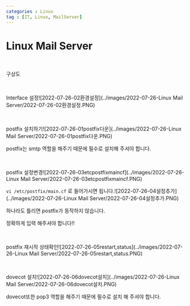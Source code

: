 ```yaml
---
categories : Linux
tag : [IT, Linux, MailServer]
---
```




# Linux Mail Server

<br>

구상도

<br>

Interface 설정![2022-07-26-02환경설정](../images/2022-07-26-Linux Mail Server/2022-07-26-02환경설정.PNG)

<br>

postfix 설치하기![2022-07-26-01postfix다운](../images/2022-07-26-Linux Mail Server/2022-07-26-01postfix다운.PNG)

postfix는 smtp 역할을 해주기 때문에 필수로 설치해 주셔야 합니다.

<br>

postfix 설정변경![2022-07-26-03etcpostfixmaincf](../images/2022-07-26-Linux Mail Server/2022-07-26-03etcpostfixmaincf.PNG)

`vi /etc/postfix/main.cf` 로 들어가시면 됩니다.![2022-07-26-04설정추가](../images/2022-07-26-Linux Mail Server/2022-07-26-04설정추가.PNG)

하나라도 틀리면 postfix가 동작하지 않습니다.

정확하게 입력 해주셔야 합니다!!

<br>

postfix 재시작 상태확인![2022-07-26-05restart,status](../images/2022-07-26-Linux Mail Server/2022-07-26-05restart,status.PNG)

<br>

dovecot 설치![2022-07-26-06dovecot설치](../images/2022-07-26-Linux Mail Server/2022-07-26-06dovecot설치.PNG)

dovecot또한 pop3 역할을 해주기 때문에 필수로 설치 해 주셔야 합니다.

<br>

